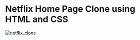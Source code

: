 # Netflix Home Page Clone using HTML and CSS

![netflix_clone](https://user-images.githubusercontent.com/82265848/133629681-a2c43326-8122-4454-9432-31f321febc66.jpeg)
